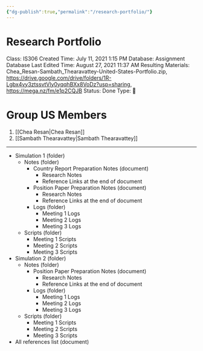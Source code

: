 ```yaml
---
{"dg-publish":true,"permalink":"/research-portfolio/"}
---
```


# Research Portfolio

Class: IS306
Created Time: July 11, 2021 1:15 PM
Database: Assignment Database
Last Edited Time: August 27, 2021 11:37 AM
Resulting Materials: Chea_Resan-Sambath_Thearavattey-United-States-Portfolio.zip, https://drive.google.com/drive/folders/1R-Lgbx4vy3ztssvtVly0yqqhBXx8VoDz?usp=sharing, https://mega.nz/fm/e1p2CQJB
Status: Done
Type: 📑

# Group US Members

1.  [[Chea Resan\|Chea Resan]] 
2.  [[Sambath Thearavattey\|Sambath Thearavattey]] 

---

- Simulation 1 (folder)
    - Notes (folder)
        - Country Report Preparation Notes (document)
            - Research Notes
            - Reference Links at the end of document
        - Position Paper Preparation Notes (document)
            - Research Notes
            - Reference Links at the end of document
        - Logs (folder)
            - Meeting 1 Logs
            - Meeting 2 Logs
            - Meeting 3 Logs
    - Scripts (folder)
        - Meeting 1 Scripts
        - Meeting 2 Scripts
        - Meeting 3 Scripts
- Simulation 2 (folder)
    - Notes (folder)
        - Position Paper Preparation Notes (document)
            - Research Notes
            - Reference Links at the end of document
        - Logs (folder)
            - Meeting 1 Logs
            - Meeting 2 Logs
            - Meeting 3 Logs
    - Scripts (folder)
        - Meeting 1 Scripts
        - Meeting 2 Scripts
        - Meeting 3 Scripts
- All references list (document)